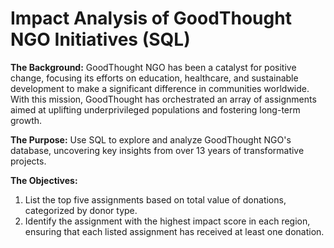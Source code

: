 # Impact Analysis of GoodThought NGO Initiatives (SQL)

**The Background:** GoodThought NGO has been a catalyst for positive change, focusing its efforts on education, healthcare, and sustainable development to make a significant difference in communities worldwide. With this mission, GoodThought has orchestrated an array of assignments aimed at uplifting underprivileged populations and fostering long-term growth.

**The Purpose:** Use SQL to explore and analyze GoodThought NGO's database, uncovering key insights from over 13 years of transformative projects.

**The Objectives:**
1)  List the top five assignments based on total value of donations, categorized by donor type.
2) Identify the assignment with the highest impact score in each region, ensuring that each listed assignment has received at least one donation.
